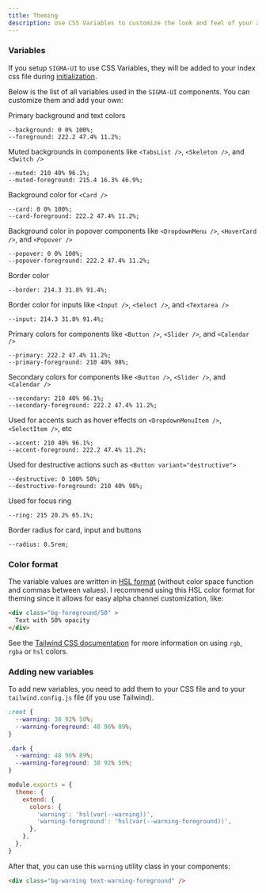 ```yaml
---
title: Theming
description: Use CSS Variables to customize the look and feel of your application.
---
```


### Variables

If you setup `SIGMA-UI` to use CSS Variables, they will be added to your index css file during [initialization](/docs/cli.html).

Below is the list of all variables used in the `SIGMA-UI` components. You can customize them and add your own:

<Steps>

Primary background and text colors
```
--background: 0 0% 100%;
--foreground: 222.2 47.4% 11.2%;
```

Muted backgrounds in components like `<TabsList />`, `<Skeleton />`, and `<Switch />`
```
--muted: 210 40% 96.1%;
--muted-foreground: 215.4 16.3% 46.9%;
```

Background color for `<Card />`
```
--card: 0 0% 100%;
--card-foreground: 222.2 47.4% 11.2%;
```

Background color in popover components like `<DropdownMenu />`, `<HoverCard />`, and `<Popover />`
```
--popover: 0 0% 100%;
--popover-foreground: 222.2 47.4% 11.2%;
```

Border color
```
--border: 214.3 31.8% 91.4%;
```

Border color for inputs like `<Input />`, `<Select />`, and `<Textarea />`
```
--input: 214.3 31.8% 91.4%;
```

Primary colors for components like `<Button />`, `<Slider />`, and `<Calendar />`
```
--primary: 222.2 47.4% 11.2%;
--primary-foreground: 210 40% 98%;
```

Secondary colors for components like `<Button />`, `<Slider />`, and `<Calendar />`
```
--secondary: 210 40% 96.1%;
--secondary-foreground: 222.2 47.4% 11.2%;
```

Used for accents such as hover effects on `<DropdownMenuItem />`, `<SelectItem />`, etc
```
--accent: 210 40% 96.1%;
--accent-foreground: 222.2 47.4% 11.2%;
```

Used for destructive actions such as `<Button variant="destructive">`
```
--destructive: 0 100% 50%;
--destructive-foreground: 210 40% 98%;
```

Used for focus ring
```
--ring: 215 20.2% 65.1%;
```

Border radius for card, input and buttons
```
--radius: 0.5rem;
```
</Steps>

### Color format

The variable values are written in [HSL format](https://www.smashingmagazine.com/2021/07/hsl-colors-css/) (without color space function and commas between values). I recommend using this HSL color format for theming since it allows for easy alpha channel customization, like:

```html
<div class="bg-foreground/50" >
  Text with 50% opacity
</div>
```

See the [Tailwind CSS documentation](https://tailwindcss.com/docs/customizing-colors#using-css-variables) for more information on using `rgb`, `rgba` or `hsl` colors.

### Adding new variables

To add new variables, you need to add them to your CSS file and to your `tailwind.config.js` file (if you use Tailwind).

```css title="app/globals.css"
:root {
  --warning: 38 92% 50%;
  --warning-foreground: 48 96% 89%;
}

.dark {
  --warning: 48 96% 89%;
  --warning-foreground: 38 92% 50%;
}
```

```js {5-6} title="tailwind.config.js"
module.exports = {
  theme: {
    extend: {
      colors: {
        'warning': 'hsl(var(--warning))',
        'warning-foreground': 'hsl(var(--warning-foreground))',
      },
    },
  },
}
```

After that, you can use this `warning` utility class in your components:

```html /bg-warning/ /text-warning-foreground/
<div class="bg-warning text-warning-foreground" />
```
